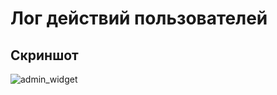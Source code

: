 # Лог действий пользователей

## Скриншот

![admin_widget](https://raw.githubusercontent.com/studio107/UserActions/master/screenshots/admin_widget.png)